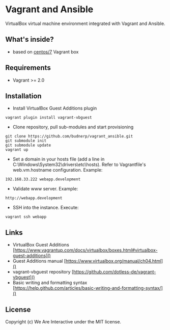 # Vagrant and Ansible
VirtualBox virtual machine environment integrated with Vagrant and Ansible.

## What's inside?

- based on [centos/7](https://app.vagrantup.com/centos/boxes/7) Vagrant box

## Requirements

- Vagrant >= 2.0

## Installation
- Install VirtualBox Guest Additions plugin
```shell
vagrant plugin install vagrant-vbguest
```
- Clone repository, pull sub-modules and start provisioning
```
git clone https://github.com/budnerp/vagrant_ansible.git
git submodule init
git submodule update
vagrant up
```
- Set a domain in your hosts file (add a line in C:\Windows\System32\drivers\etc\hosts). Refer to Vagrantfile's web.vm.hostname configuration. Example:
```
192.168.33.222 webapp.development
```
- Validate www server. Example:
```
http://webapp.development
```
- SSH into the instance. Execute:
```
vagrant ssh webapp
```

## Links
- VirtualBox Guest Additions [https://www.vagrantup.com/docs/virtualbox/boxes.html#virtualbox-guest-additions]()
- Guest Additions manual [https://www.virtualbox.org/manual/ch04.html]()
- vagrant-vbguest repository [https://github.com/dotless-de/vagrant-vbguest]() 
- Basic writing and formatting syntax [https://help.github.com/articles/basic-writing-and-formatting-syntax/]()

## License
Copyright (c) We Are Interactive under the MIT license.

